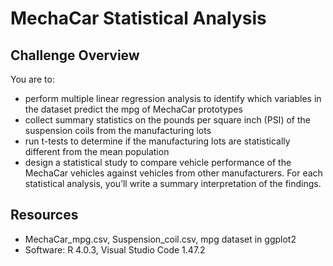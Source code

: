 # MechaCar Statistical Analysis

## Challenge Overview
You are to:
- perform multiple linear regression analysis to identify which variables in the dataset predict the mpg of MechaCar prototypes
- collect summary statistics on the pounds per square inch (PSI) of the suspension coils from the manufacturing lots
- run t-tests to determine if the manufacturing lots are statistically different from the mean population
- design a statistical study to compare vehicle performance of the MechaCar vehicles against vehicles from other manufacturers. For each statistical analysis, you’ll write a summary interpretation of the findings.

## Resources
- MechaCar_mpg.csv, Suspension_coil.csv, mpg dataset in ggplot2
- Software: R 4.0.3, Visual Studio Code 1.47.2

